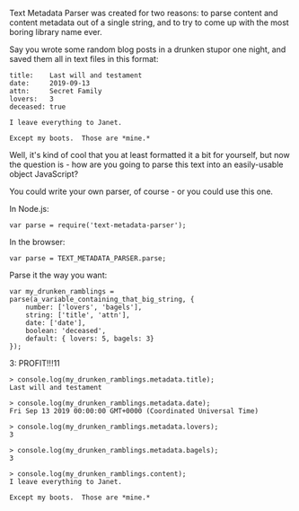 Text Metadata Parser was created for two reasons: to parse content and content metadata out of a single string, and to try to come up with the most boring library name ever.

Say you wrote some random blog posts in a drunken stupor one night, and saved them all in text files in this format:

	title:    Last will and testament
	date:	  2019-09-13
	attn:     Secret Family
	lovers:   3
	deceased: true

	I leave everything to Janet.

	Except my boots.  Those are *mine.*

Well, it's kind of cool that you at least formatted it a bit for yourself, but now the question is - how are you going to parse this text into an easily-usable object JavaScript?

You could write your own parser, of course - or you could use this one.

In Node.js:

	var parse = require('text-metadata-parser');

In the browser:

	var parse = TEXT_METADATA_PARSER.parse;
	
Parse it the way you want:

	var my_drunken_ramblings = parse(a_variable_containing_that_big_string, {
		number: ['lovers', 'bagels'],
		string: ['title', 'attn'],
		date: ['date'],
		boolean: 'deceased',
		default: { lovers: 5, bagels: 3}
	});
	
3: PROFIT!!!11

	> console.log(my_drunken_ramblings.metadata.title);
	Last will and testament
	
	> console.log(my_drunken_ramblings.metadata.date);
	Fri Sep 13 2019 00:00:00 GMT+0000 (Coordinated Universal Time)
	
	> console.log(my_drunken_ramblings.metadata.lovers);
	3
	
	> console.log(my_drunken_ramblings.metadata.bagels);
	3
	
	> console.log(my_drunken_ramblings.content);
	I leave everything to Janet.
	
	Except my boots.  Those are *mine.*